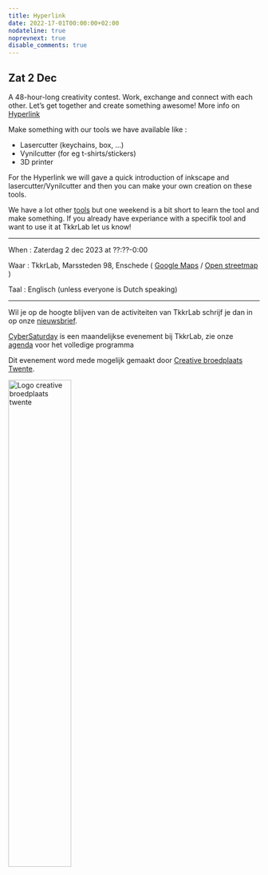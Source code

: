```yaml
---
title: Hyperlink 
date: 2022-17-01T00:00:00+02:00
nodateline: true
noprevnext: true
disable_comments: true
---
```


## Zat 2 Dec  ##


<!-- <div style="margin: 0 15% 5%;">
<img src="/images/chantal_stekelenburg.jpg" width="650px"  alt="ESP32 for workshop MQTT">
</div> -->

A 48-hour-long creativity contest. Work, exchange and connect with each other. Let’s get together and create something awesome!  More info on [Hyperlink](https://hyperlink053.com/)

Make something with our tools we have available like :

* Lasercutter (keychains, box, ...)
* Vynilcutter (for eg t-shirts/stickers)
* 3D printer

For the Hyperlink we will gave a quick introduction of inkscape and lasercutter/Vynilcutter and then you can make your own creation on these tools.

We have a lot other [tools](https://handleidingen.tkkrlab.space/gereedschappen/) but one weekend is a bit short to learn the tool and make something. If you already have experiance with a specifik tool and want to use it at TkkrLab let us know!

<hr>

When : Zaterdag 2 dec 2023 at ??:??-0:00

Waar : TkkrLab, Marssteden 98, Enschede ( [Google Maps](https://www.google.com/maps/place/TkkrLab/@52.2162911,6.8203277,19z/data=!4m8!1m2!3m1!2sTkkrLab!3m4!1s0x47b8146d5a073413:0x19afd02a9c840a4!8m2!3d52.216342!4d6.8205508) / [Open streetmap](https://www.openstreetmap.org/search?query=marssteden%2098%2Censchede#map=19/52.21634/6.82055) )

Taal : Englisch (unless everyone is Dutch speaking)

<hr>

Wil je op de hoogte blijven van de activiteiten van TkkrLab schrijf je dan in op onze [nieuwsbrief](http://eepurl.com/gLxrLD).

[CyberSaturday](/cybersaturdays/cybersaturday/) is een maandelijkse evenement bij TkkrLab, zie onze [agenda](/agenda/) voor het volledige programma

Dit evenement word mede mogelijk gemaakt door [Creative broedplaats Twente](http://www.creatievebroedplaatsentwente.nl/).

<img width=50% src="/images/Logo-Creatieve-Broedplaatsen-Twente.jpg"  alt="Logo creative broedplaats twente">
